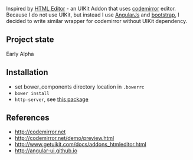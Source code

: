 Inspired by [HTML Editor](http://www.getuikit.com/docs/addons_htmleditor.html) - an UIKit Addon that uses [codemirror](http://codemirror.net) editor.
Because I do not use UIKit, but instead I use [AngularJs](http://angularjs.org) and [bootstrap](http://getbootstrap.com), 
I decided to write similar wrapper for codemirror without UIKit dependency.

## Project state

Early Alpha

## Installation

- set bower_components directory location in `.bowerrc`
- `bower install`
- `http-server`, see [this package](https://www.npmjs.org/package/http-server)

## References

- http://codemirror.net
- http://codemirror.net/demo/preview.html
- http://www.getuikit.com/docs/addons_htmleditor.html
- http://angular-ui.github.io
